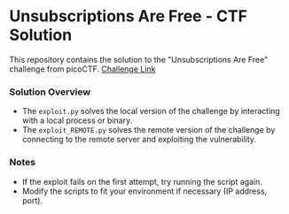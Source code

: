 # Unsubscriptions Are Free - CTF Solution

This repository contains the solution to the "Unsubscriptions Are Free" challenge from picoCTF.
[Challenge Link](https://play.picoctf.org/practice/challenge/187)

### Solution Overview
- The `exploit.py` solves the local version of the challenge by interacting with a local process or binary.
- The `exploit_REMOTE.py` solves the remote version of the challenge by connecting to the remote server and exploiting the vulnerability.

### Notes
- If the exploit fails on the first attempt, try running the script again.
- Modify the scripts to fit your environment if necessary (IP address, port).
